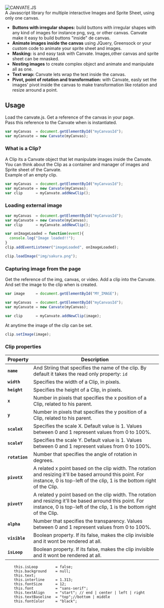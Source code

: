 
![CANVATE.JS](http://sakuracode.com/img/Ryu-github.svg)<br>
A Javascript library for multiple interactive Images and Sprite Sheet, using only one canvas.
- **Buttons with irregular shapes:** build buttons with irregular shapes with any kind of images for instance png, svg,  or other canvas. Canvate make it easy to build buttons "inside" de canvas.
- **Animate images inside the canvas**  using JQuery, Greensock or your custom code to animate your sprite sheet and images.
- **Masking:** is and easy task with Canvate. Images,other canvas and sprite sheet can be mnasked.
- **Nesting images** to create complex object and animate and manipulate all as one.
- **Text wrap:** Canvate lets wrap the text inside the canvas.
- **Pivot, point of rotation and transformation:** with Canvate, easly set the images' pivot inside the canvas to make transformation like rotation and resize arround a point.

## Usage
Load the canvate.js.
Get a reference of the canvas in your page.<br>
Pass this reference to the Canvate when is instantiated.
```jsx
var myCanvas  = document.getElementById("myCanvasId");
var myCanvate = new Canvate(myCanvas);
```
### What is a Clip?
A Clip its a Canvate object that let manipulate images inside the Canvate.<br>
You can think about the Clip as a container and manager of images and Sprite sheet of the Canvate.<br>
Example of an empty clip.
```jsx
var myCanvas  = document.getElementById("myCanvasId");
var myCanvate = new Canvate(myCanvas);
var clip      = myCanvate.addNewClip();
```
### Loading external image
```jsx
var myCanvas  = document.getElementById("myCanvasId");
var myCanvate = new Canvate(myCanvas);
var clip      = myCanvate.addNewClip();

var onImageLoaded = function(event){
  console.log("Image loaded!!");
}
clip.addEventListener("imageLoaded", onImageLoaded);

clip.loadImage("img/sakura.png");
```
### Capturing image from the page
Get the reference of the img, canvas, or video. Add a clip into the Canvate.<br>
And set the image to the clip when is created.
```jsx
var image     = document.getElementById("MY_IMAGE");

var myCanvas  = document.getElementById("myCanvasId");
var myCanvate = new Canvate(myCanvas);

var clip      = myCanvate.addNewClip(image);
```
At anytime the image of the clip can be set.
```jsx
clip.setImage(image);
```

### Clip properties

| Property | Description |
| ------------- | ------------- |
| **```name```** | And Striing that specifies the name of the clip. By default it takes the read only property: ```id```|
| **```width```** | Specifies the width of a Clip, in pixels.  |
| **```height```** | Specifies the height of a Clip, in pixels.  |
| **```x```** | Number in pixels that specifies the x position of a Clip, related to his parent.  |
| **```y```** | Number in pixels that specifies the y position of a Clip, related to his parent.  |
| **```scaleX```** | Specifies the scale X. Default value is 1.  Values between 0 and 1 represent values from 0 to 100%.  |
| **```scaleY```** | Specifies the scale Y. Default value is 1.  Values between 0 and 1 represent values from 0 to 100%.  |
| **```rotation```** | Number that specifies the angle of rotation in degrees.  |
| **```pivotX```** | A related x point based on the clip width. The rotation and resizing it'll be based arround this point. For instance, 0 is top-left of the clip, 1 is the bottom right of the Clip. |
| **```pivotY```** | A related y point based on the clip width. The rotation and resizing it'll be based arround this point. For instance, 0 is top-left of the clip, 1 is the bottom right of the Clip. |
| **```alpha```** | Number that specifies the transparency. Values between 0 and 1 represent values from 0 to 100%.  |
| **```visible```** | Boolean property. If its false, makes the clip invisible and it wont be rendered at all. |
| **```isLoop ```** | Boolean property. If its false, makes the clip invisible and it wont be rendered at all. |

        this.isLoop        = false;
        this.background    = null;
        this.text;
        this.interline     = 1.313;
        this.fontSize      = 12;
        this.font          = "sans-serif";
        this.textAlign     = "start"; // end | center | left | right
        this.textBaseline  = "top";//bottom | middle
        this.fontColor     = "black";
